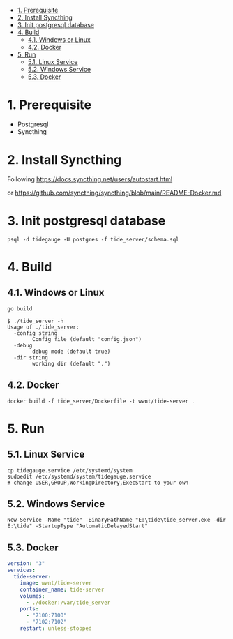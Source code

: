- [1. Prerequisite](#1-prerequisite)
- [2. Install Syncthing](#2-install-syncthing)
- [3. Init postgresql database](#3-init-postgresql-database)
- [4. Build](#4-build)
    - [4.1. Windows or Linux](#41-windows-or-linux)
    - [4.2. Docker](#42-docker)
- [5. Run](#5-run)
    - [5.1. Linux Service](#51-linux-service)
    - [5.2. Windows Service](#52-windows-service)
    - [5.3. Docker](#53-docker)

# 1. Prerequisite

- Postgresql
- Syncthing

# 2. Install Syncthing

Following https://docs.syncthing.net/users/autostart.html

or https://github.com/syncthing/syncthing/blob/main/README-Docker.md

# 3. Init postgresql database

`psql -d tidegauge -U postgres -f tide_server/schema.sql`

# 4. Build

## 4.1. Windows or Linux

`go build`

```shell
$ ./tide_server -h
Usage of ./tide_server:
  -config string
        Config file (default "config.json")
  -debug
        debug mode (default true)
  -dir string
        working dir (default ".")
```

## 4.2. Docker

```shell
docker build -f tide_server/Dockerfile -t wwnt/tide-server .
```

# 5. Run

## 5.1. Linux Service

```shell
cp tidegauge.service /etc/systemd/system
sudoedit /etc/systemd/system/tidegauge.service
# change USER,GROUP,WorkingDirectory,ExecStart to your own
```

## 5.2. Windows Service

```shell
New-Service -Name "tide" -BinaryPathName "E:\tide\tide_server.exe -dir E:\tide" -StartupType "AutomaticDelayedStart"
```

## 5.3. Docker

```yaml
version: "3"
services:
  tide-server:
    image: wwnt/tide-server
    container_name: tide-server
    volumes:
      - ./docker:/var/tide_server
    ports:
      - "7100:7100"
      - "7102:7102"
    restart: unless-stopped
```

